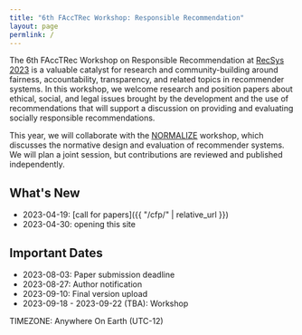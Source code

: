 ```yaml
---
title: "6th FAccTRec Workshop: Responsible Recommendation"
layout: page
permlink: /
---
```


The 6th FAccTRec Workshop on Responsible Recommendation at [RecSys 2023](https://recsys.acm.org/recsys23/) is a valuable catalyst for research and community-building around fairness, accountability, transparency, and related topics in recommender systems.
In this workshop, we welcome research and position papers about ethical, social, and legal issues brought by the development and the use of recommendations that will support a discussion on providing and evaluating socially responsible recommendations.

This year, we will collaborate with the [NORMALIZE](https://sites.google.com/view/normalizeworkshop/) workshop, which discusses the normative design and evaluation of recommender systems. We will plan a joint session, but contributions are reviewed and published independently.

## What's New

* 2023-04-19: [call for papers]({{ "/cfp/" | relative_url }})
* 2023-04-30: opening this site

## Important Dates

- 2023-08-03: Paper submission deadline
- 2023-08-27: Author notification
- 2023-09-10: Final version upload
- 2023-09-18 - 2023-09-22 (TBA): Workshop

TIMEZONE: Anywhere On Earth (UTC-12)

<!--
## FAccT Network

The FAccTRec 2023 workshop is proudly a part of the [FAccT network](https://facctconference.org/network/), to publish and engage with fairness, accountability, and transparency scholars across connected disciplines.
-->